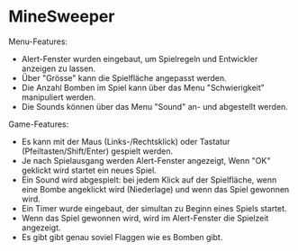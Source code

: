 # MineSweeper

Menu-Features:
- Alert-Fenster wurden eingebaut, um Spielregeln und Entwickler anzeigen zu lassen.
- Über "Grösse" kann die Spielfläche angepasst werden.
- Die Anzahl Bomben im Spiel kann über das Menu "Schwierigkeit" manipuliert werden.
- Die Sounds können über das Menu "Sound" an- und abgestellt werden.

Game-Features:
- Es kann mit der Maus (Links-/Rechtsklick) oder Tastatur (Pfeiltasten/Shift/Enter) gespielt werden.
- Je nach Spielausgang werden Alert-Fenster angezeigt, Wenn "OK" geklickt wird startet ein neues Spiel.
- Ein Sound wird abgespielt: bei jedem Klick auf der Spielfläche, wenn eine Bombe angeklickt wird (Niederlage) und wenn das Spiel gewonnen wird.
- Ein Timer wurde eingebaut, der simultan zu Beginn eines Spiels startet. 
- Wenn das Spiel gewonnen wird, wird im Alert-Fenster die Spielzeit angezeigt.
- Es gibt gibt genau soviel Flaggen wie es Bomben gibt.